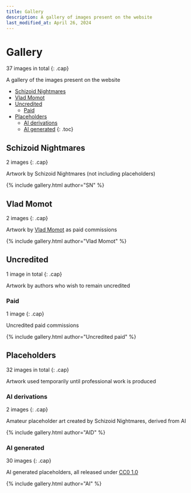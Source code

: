 ```yaml
---
title: Gallery
description: A gallery of images present on the website
last_modified_at: April 26, 2024
---
```


# Gallery
37 images in total
{: .cap}

A gallery of the images present on the website

- [Schizoid Nightmares](#schizoid-nightmares)
- [Vlad Momot](#vlad-momot)
- [Uncredited](#uncredited)
  - [Paid](#paid)
- [Placeholders](#placeholders)
  - [AI derivations](#ai-derivations)
  - [AI generated](#ai-generated)
{: .toc}

## Schizoid Nightmares
2 images
{: .cap}

Artwork by Schizoid Nightmares (not including placeholders)

{% include gallery.html author="SN" %}

## Vlad Momot
2 images
{: .cap}

Artwork by <a href="https://vladmomotart.tumblr.com/" target="_blank">Vlad Momot</a> as paid commissions

{% include gallery.html author="Vlad Momot" %}

## Uncredited
1 image in total
{: .cap}

Artwork by authors who wish to remain uncredited

### Paid
1 image
{: .cap}

Uncredited paid commissions

{% include gallery.html author="Uncredited paid" %}

## Placeholders
32 images in total
{: .cap}

Artwork used temporarily until professional work is produced

### AI derivations
2 images
{: .cap}

Amateur placeholder art created by Schizoid Nightmares, derived from AI

{% include gallery.html author="AID" %}

### AI generated
30 images
{: .cap}

AI generated placeholders, all released under <a href="https://creativecommons.org/publicdomain/zero/1.0/" target="_blank">CC0 1.0</a>

{% include gallery.html author="AI" %}